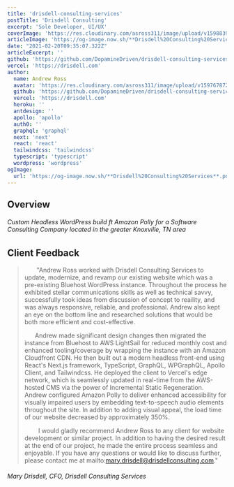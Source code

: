 ```yaml
---
title: 'drisdell-consulting-services'
postTitle: 'Drisdell Consulting'
excerpt: 'Sole Developer, UI/UX'
coverImage: 'https://res.cloudinary.com/asross311/image/upload/v1598839549/portfolio/Rectangle_6037_yckfs9.jpg'
articleImage: 'https://og-image.now.sh/**Drisdell%20Consulting%20Services**.png?theme=light&md=1&fontSize=100px&images=https%3A%2F%2Fassets.vercel.com%2Fimage%2Fupload%2Ffront%2Fassets%2Fdesign%2Fnextjs-black-logo.svg&images=https%3A%2F%2Fdev-to-uploads.s3.amazonaws.com%2Fi%2Fss8q9p3mq3mu4d3kvjpw.png&widths=350&widths=350&heights=350&heights=350'
date: "2021-02-20T09:35:07.322Z"
articleExcerpt: ''
github: 'https://github.com/DopamineDriven/drisdell-consulting-services'
vercel: 'https://drisdell.com'
author:
  name: Andrew Ross
  avatar: 'https://res.cloudinary.com/asross311/image/upload/v1597678722/portfolio/doge_ropqvx.jpg'
  github: 'https://github.com/DopamineDriven/drisdell-consulting-services'
  vercel: 'https://drisdell.com'
  heroku: ''
  antdesign: ''
  apollo: 'apollo'
  auth0: ''
  graphql: 'graphql'
  next: 'next'
  react: 'react'
  tailwindcss: 'tailwindcss'
  typescript: 'typescript'
  wordpress: 'wordpress'
ogImage:
  url: 'https://og-image.now.sh/**Drisdell%20Consulting%20Services**.png?theme=light&md=1&fontSize=100px&images=https%3A%2F%2Fassets.vercel.com%2Fimage%2Fupload%2Ffront%2Fassets%2Fdesign%2Fnextjs-black-logo.svg&images=https%3A%2F%2Fdev-to-uploads.s3.amazonaws.com%2Fi%2Fss8q9p3mq3mu4d3kvjpw.png&widths=350&widths=350&heights=350&heights=350'
---
```


## Overview
 ###### Custom Headless WordPress build ft Amazon Polly for a Software Consulting Company located in the greater Knoxville, TN area

 ## Client Feedback
 

> &nbsp;&nbsp;&nbsp;&nbsp;&nbsp;&nbsp; "Andrew Ross worked with Drisdell Consulting Services to update, modernize, and revamp our existing website which was a pre-existing Bluehost WordPress instance. Throughout the process he exhibited stellar communications skills as well as technical savvy, successfully took ideas from discussion of concept to reaility, and was always responsive, reliable, and professional. Andrew also kept an eye on the bottom line and researched solutions that would be both more efficient and cost-effective. 
>   
> &nbsp;&nbsp;&nbsp;&nbsp;&nbsp; Andrew made significant design changes then migrated the instance from Bluehost to AWS LightSail for reduced monthly cost and enhanced tooling/coverage by wrapping the instance with an Amazon Cloudfront CDN. He then built out a modern headless front-end using React's Next.js framework, TypeScript, GraphQL, WPGraphQL, Apollo Client, and Tailwindcss. He deployed the client to Vercel's edge network, which is seamlessly updated in real-time from the AWS-hosted CMS via the power of Incremental Static Regeneration. Andrew configured Amazon Polly to deliver enhanced accessibility for visually impaired users by embedding text-to-speech audio elements throughout the site. In addition to adding visual appeal, the load time of our website decreased by approximately 350%.
>  
> &nbsp;&nbsp;&nbsp;&nbsp;&nbsp;&nbsp;&nbsp; I would gladly recommend Andrew Ross to any client for website development or similar project. In addition to having the desired result at the end of our project, he made the entire process seamless and enjoyable. If you have any questions or would like to discuss further, please contact me at mailto:mary.drisdell@drisdellconsulting.com."
>


 ###### _Mary Drisdell_, CFO, Drisdell Consulting Services
